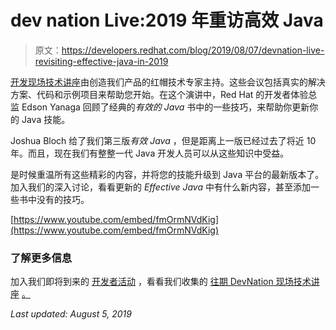 # dev nation Live:2019 年重访高效 Java

> 原文：<https://developers.redhat.com/blog/2019/08/07/devnation-live-revisiting-effective-java-in-2019>

[开发现场技术讲座](https://developers.redhat.com/devnation/)由创造我们产品的红帽技术专家主持。这些会议包括真实的解决方案、代码和示例项目来帮助您开始。在这个演讲中，Red Hat 的开发者体验总监 Edson Yanaga 回顾了经典的*有效的 Java* 书中的一些技巧，来帮助你更新你的 Java 技能。

Joshua Bloch 给了我们第三版*有效 Java* ，但是距离上一版已经过去了将近 10 年。而且，现在我们有整整一代 Java 开发人员可以从这些知识中受益。

是时候重温所有这些精彩的内容，并将您的技能升级到 Java 平台的最新版本了。加入我们的深入讨论，看看更新的 *Effective Java* 中有什么新内容，甚至添加一些书中没有的技巧。

[https://www.youtube.com/embed/fmOrmNVdKig](https://www.youtube.com/embed/fmOrmNVdKig)

### **了解更多信息**

加入我们即将到来的 [开发者活动](https://developers.redhat.com/events/) ，看看我们收集的 [往期 DevNation 现场技术讲座](https://developers.redhat.com/devnation/?page=0) [。](https://developers.redhat.com/events/)

*Last updated: August 5, 2019*